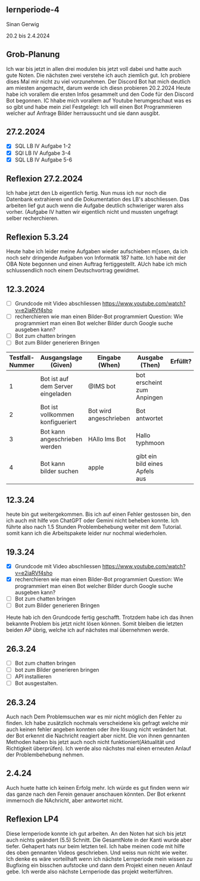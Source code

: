 ## lernperiode-4
Sinan Gerwig

20.2 bis 2.4.2024

## Grob-Planung
Ich war bis jetzt in allen drei modulen bis jetzt voll dabei und hatte auch gute Noten. Die nächsten zwei verstehe ich auch ziemlich gut.
Ich probiere dises Mal mir nicht zu viel vorzunehmen.
Der Discord Bot hat mich deutlich am miesten angemacht, darum werde ich diesn probieren
20.2.2024
Heute habe ich vorallem die ersten Infos gesammelt und den Code für den Discord Bot begonnen. IC hhabe mich vorallem auf Youtube herumgeschaut was es so gibt und habe mein ziel Festgelegt: Ich will einen Bot Programmieren welcher auf Anfrage Bilder herraussucht und sie dann ausgibt.

## 27.2.2024
- [x] SQL LB IV Aufgabe 1-2
- [x] SQl LB IV Aufgabe 3-4
- [x] SQL LB IV Aufgabe 5-6
## Reflexion 27.2.2024
Ich habe jetzt den Lb eigentlich fertig. Nun muss ich nur noch die Datenbank extrahieren und die Dokumentation des LB's abschliessen. Das arbeiten lief gut auch wenn die Aufgabe deutlich schwieriger waren alss vorher. (Aufgabe IV hatten wir eigentlich nicht und mussten ungefragt selber recherchieren.
## Reflexion 5.3.24
Heute habe ich leider meine Aufgaben wieder aufschieben m[ssen, da ich noch sehr dringende Aufgaben von Informatik 187 hatte. Ich habe mit der OBA Note begonnen und einen Auftrag fertiggestellt. AUch habe ich mich schlussendlich noch einem Deutschvortrag gewidmet. 
## 12.3.2024
- [ ] Grundcode mit Video abschliessen https://www.youtube.com/watch?v=e2iaRVf4sho
- [ ] recherchieren wie man einen Bilder-Bot programmiert Question: Wie programmiert man einen Bot welcher Bilder durch Google suche ausgeben kann?
- [ ] Bot zum chatten bringen
- [ ] Bot zum Bilder generieren Bringen

| Testfall-Nummer | Ausgangslage (Given) | Eingabe (When) | Ausgabe (Then) | Erfüllt? |
| -------------- | -------------------- | -------------- | -------------- | -------- |
| 1              |     Bot ist auf dem Server eingeladen   |   @IMS bot   |  bot erscheint zum Anpingen	   |        |
| 2 |    Bot ist vollkommen konfigueriert   |   Bot wird angeschrieben |    Bot antwortet |          |
|  3 |      Bot kann angeschrieben werden |   HAllo Ims Bot             |     Hallo typhmoon  |          |
| 4  | Bot kann bilder suchen | apple      | gibt ein bild eines Apfels aus |  |

## 12.3.24
heute bin gut weitergekommen. Bis ich auf einen Fehler gestossen bin, den ich auch mit hilfe von ChatGPT oder Gemini nicht beheben konnte. Ich führte also nach 1.5 Stunden Problembehebung weiter mit dem Tutorial.
somit kann ich die Arbeitspakete leider nur nochmal wiederholen.
## 19.3.24
- [x] Grundcode mit Video abschliessen https://www.youtube.com/watch?v=e2iaRVf4sho
- [x] recherchieren wie man einen Bilder-Bot programmiert Question: Wie programmiert man einen Bot welcher Bilder durch Google suche ausgeben kann?
- [ ] Bot zum chatten bringen
- [ ] Bot zum Bilder generieren Bringen

Heute hab ich den Grundcode fertig geschafft. Trotzdem habe ich das ihnen bekannte Problem bis jetzt nicht lösen können. Somit bleiben die letzten beiden AP übrig, welche ich auf nächstes mal übernehmen werde.

## 26.3.24
- [ ] Bot zum chatten bringen
- [ ] bot zum Bilder generieren bringen
- [ ] API installieren
- [ ] Bot ausgestalten.

## 26.3.24 
Auch nach Dem Problemsuchen war es mir nicht möglich den Fehler zu finden. Ich habe zusätzlich nochmals verscheidene kis gefragt welche mir auch keinen fehler angeben konnten oder ihre lösung nicht verändert hat. der Bot erkennt die Nachricht reagiert aber nicht. Die von ihnen gennanten Methoden haben bis jetzt auch noch nicht funktioniert(Aktualität und Richtigkeit überprüfen). Ich werde also nächstes mal einen erneuten Anlauf der Problembehebung nehmen.

## 2.4.24
Auch huete hatte ich keinen Erfolg mehr. Ich würde es gut finden wenn wir das ganze nach den Ferein genauer anschauen könnten. Der Bot erkennt immernoch die NAchricht, aber antwortet nicht.

## Reflexion LP4
Diese lernperiode konnte ich gut arbeiten. An den Noten hat sich bis jetzt auch nichts geändert (5.5) Schnitt. Die GesamtNote in der Kanti wurde aber tiefer. Gehapert hats nur beim letzten teil. Ich habe meinen code mit hilfe des oben gennanten Videos geschrieben. Und weiss nun nicht wie weiter. Ich denke es wäre vorteilhaft wenn ich nächste Lernperiode mein wissen zu Bugfixing ein bisschen aufstocke und dann dem Projekt einen neuen Anlauf gebe. Ich werde also nächste Lernperiode das projekt weiterführen.
